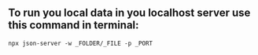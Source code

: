 ## To run you local data in you localhost server use this command in terminal:
`npx json-server -w _FOLDER/_FILE -p _PORT
`